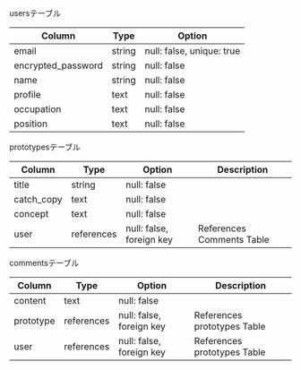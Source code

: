usersテーブル

|  Column            | Type   | Option                    | 
| ------------------ | ------ | ------------------------- | 
| email              | string | null: false, unique: true | 
| encrypted_password | string | null: false               | 
| name               | string | null: false               | 
| profile            | text   | null: false               | 
| occupation         | text   | null: false               | 
| position           | text   | null: false               | 


prototypesテーブル

| Column     | Type       | Option                   | Description               | 
| ---------- | ---------- | ------------------------ | ------------------------- | 
| title      | string     | null: false              |                           | 
| catch_copy | text       | null: false              |                           | 
| concept    | text       | null: false              |                           | 
| user       | references | null: false, foreign key | References Comments Table | 


commentsテーブル

| Column    | Type       | Option                   | Description                 | 
| --------- | ---------- | ------------------------ | --------------------------- | 
| content   | text       | null: false              |                             | 
| prototype | references | null: false, foreign key | References prototypes Table | 
| user      | references | null: false, foreign key | References prototypes Table | 